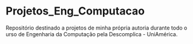 # Projetos_Eng_Computacao
Repositório destinado a projetos de minha própria autoria durante todo o urso de Engenharia da Computação pela Descomplica - UniAmérica.
